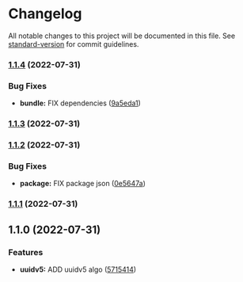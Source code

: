 # Changelog

All notable changes to this project will be documented in this file. See [standard-version](https://github.com/conventional-changelog/standard-version) for commit guidelines.

### [1.1.4](https://github.com/stephen-shopopop/uuidv5/compare/v1.1.3...v1.1.4) (2022-07-31)


### Bug Fixes

* **bundle:** FIX dependencies ([9a5eda1](https://github.com/stephen-shopopop/uuidv5/commit/9a5eda19459e79fb5a9118559067fc5da0478f3e))

### [1.1.3](https://github.com/stephen-shopopop/uuidv5/compare/v1.1.2...v1.1.3) (2022-07-31)

### [1.1.2](https://github.com/stephen-shopopop/uuidv5/compare/v1.1.1...v1.1.2) (2022-07-31)


### Bug Fixes

* **package:** FIX package json ([0e5647a](https://github.com/stephen-shopopop/uuidv5/commit/0e5647a311c3f2aa440a73cfd9604669397059ab))

### [1.1.1](https://github.com/stephen-shopopop/uuidv5/compare/v1.1.0...v1.1.1) (2022-07-31)

## 1.1.0 (2022-07-31)


### Features

* **uuidv5:** ADD uuidv5 algo ([5715414](https://github.com/stephen-shopopop/uuidv5/commit/57154146be063bc28f1f3a501ed8323580d90d09))
